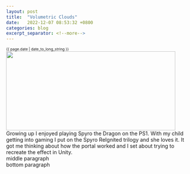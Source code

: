 ```yaml
---
layout: post
title:  "Volumetric Clouds"
date:   2022-12-07 08:53:32 +0800
categories: blog
excerpt_separator: <!--more-->
---
```


<div style="font-size: 10px">
{{ page.date | date_to_long_string }}
</div>

<img class="post-img-center" src="/assets/img/tmp.jpg" width="460" height="215">

<div>
Growing up I enjoyed playing Spyro the Dragon on the PS1. With my child getting into gaming I put on the Spyro ReIgnited trilogy and she loves it. It got me thinking about how the portal worked and I set about trying to recreate the effect in Unity.
<!--more-->
</div>

<div>
middle paragraph
</div>

<div>
bottom paragraph
</div>